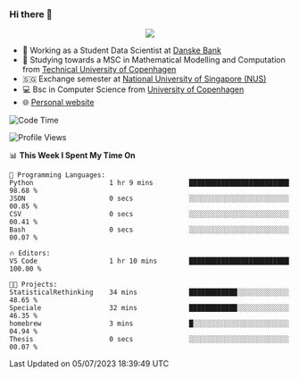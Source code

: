 ### Hi there 👋

<p align="center">
  <img src="https://media4.giphy.com/media/3ohzdKy5Z8TChSDuiA/giphy.gif?cid=ecf05e47r69cojk56gup9q8mep9liy48s94dn2uxsfh6fv39&rid=giphy.gif&ct=g" />
</p>

* 🏦 Working as a Student Data Scientist at [Danske Bank](https://danskebank.dk)
* 🧮 Studying towards a MSC in Mathematical Modelling and Computation from [Technical University of Copenhagen](https://www.dtu.dk)
* 🇸🇬 Exchange semester at [National University of Singapore (NUS)](https://www.nus.edu.sg)
* 💻 Bsc in Computer Science from [University of Copenhagen](https://www.ku.dk/english/)
* 🌐 [Personal website](https://fiskehandleren.github.io/carl-website/) 

<!--START_SECTION:waka-->
![Code Time](http://img.shields.io/badge/Code%20Time-394%20hrs%2022%20mins-blue)

![Profile Views](http://img.shields.io/badge/Profile%20Views-0-blue)

📊 **This Week I Spent My Time On** 

```text
💬 Programming Languages: 
Python                   1 hr 9 mins         █████████████████████████   98.68 % 
JSON                     0 secs              ░░░░░░░░░░░░░░░░░░░░░░░░░   00.85 % 
CSV                      0 secs              ░░░░░░░░░░░░░░░░░░░░░░░░░   00.41 % 
Bash                     0 secs              ░░░░░░░░░░░░░░░░░░░░░░░░░   00.07 % 

🔥 Editors: 
VS Code                  1 hr 10 mins        █████████████████████████   100.00 % 

🐱‍💻 Projects: 
StatisticalRethinking    34 mins             ████████████░░░░░░░░░░░░░   48.65 % 
Speciale                 32 mins             ████████████░░░░░░░░░░░░░   46.35 % 
homebrew                 3 mins              █░░░░░░░░░░░░░░░░░░░░░░░░   04.94 % 
Thesis                   0 secs              ░░░░░░░░░░░░░░░░░░░░░░░░░   00.07 % 
```


 Last Updated on 05/07/2023 18:39:49 UTC
<!--END_SECTION:waka-->
